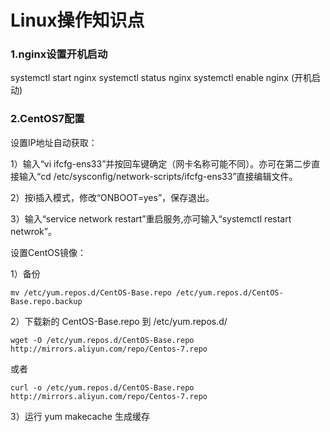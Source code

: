 # Linux操作知识点

### 1.nginx设置开机启动

systemctl start nginx
systemctl status nginx
systemctl enable nginx (开机启动)

### 2.CentOS7配置

设置IP地址自动获取：

1）输入“vi ifcfg-ens33”并按回车键确定（网卡名称可能不同）。亦可在第二步直接输入“cd /etc/sysconfig/network-scripts/ifcfg-ens33”直接编辑文件。

2）按i插入模式，修改“ONBOOT=yes”，保存退出。

3）输入“service network restart”重启服务,亦可输入“systemctl restart netwrok”。

设置CentOS镜像：

1）备份

```shell
mv /etc/yum.repos.d/CentOS-Base.repo /etc/yum.repos.d/CentOS-Base.repo.backup
```

2）下载新的 CentOS-Base.repo 到 /etc/yum.repos.d/

```shell
wget -O /etc/yum.repos.d/CentOS-Base.repo http://mirrors.aliyun.com/repo/Centos-7.repo
```

或者

```shell
curl -o /etc/yum.repos.d/CentOS-Base.repo http://mirrors.aliyun.com/repo/Centos-7.repo
```

3）运行 yum makecache 生成缓存